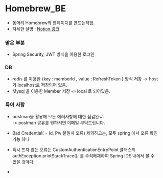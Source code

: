 # Homebrew_BE

- 동아리 Homebrew의 웹페이지를 만드는작업.
- 자세한 설명 : [Notion 링크](https://continuous-catcher-118.notion.site/JWT-4e990c17ea414940b5ff144ddc1933b1)

### 맡은 부분
- Spring Security, JWT 방식을 이용한 로그인

### DB
- redis 를 이용한 {key : memberId , value : RefreshToken } 방식 저장 -> host 가 localhost로 저장되어 있음.
- Mysql 을 이용한 Member 저장 -> local 로 되어있음.

### 특이 사항
- postman을 활용해 모든 에러사항에 대한 점검완료.
</br> -> postman 공유를 원하시면 이메일 부탁드립니다.

- Bad Credential( = Id, Pw 불일치 오류) 제외하고는, 모두 spring 에서 오류 확인가능 하다
- 혹시 뜨지 않는 오류는 CustomAuthenticationEntryPoint 클래스의 authException.printStackTrace(); 를 주석해제하여 Spring IDE 내에서 볼 수 있을 것이다.
- 